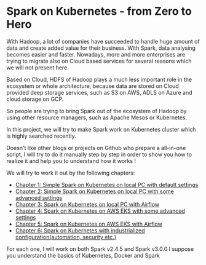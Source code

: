 # Spark on Kubernetes - from **Zero** to **Hero**
With Hadoop, a lot of companies have succeeded to handle huge amount of data and create added value for their business.
With Spark, data analysing becomes easier and faster. Nowadays, more and more enterprises are trying to migrate also on
Cloud based services for several reasons which we will not present here.

Based on Cloud, HDFS of Hadoop plays a much less important role in the ecosystem or whole architecture, because data are
stored on Cloud provided deep storage services, such as S3 on AWS, ADLS on Azure and cloud storage on GCP.

So people are trying to bring Spark out of the ecosystem of Hadoop by using other resource managers, such as Apache Mesos
or Kubernetes.

In this project, we will try to make Spark work on Kubernetes cluster which is highly searched recently.

Doesn't like other blogs or projects on Github who prepare a all-in-one script, I will try to do it manually step by step
in order to show you how to realize it and help you to understand how it works !

We will try to work it out by the following chapters:

- [Chapter 1: Simple Spark on Kubernetes on local PC with default settings](Chapter1)
- [Chapter 2: Simple Spark on Kubernetes on local PC with some advanced settings](Chapter2)
- [Chapter 3: Spark on Kubernetes on local PC with Airflow](Chapter3)
- [Chapter 4: Spark on Kubernetes on AWS EKS with some advanced settings](Chapter4)
- [Chapter 5: Spark on Kubernetes on AWS EKS with Airflow](Chapter5)
- [Chapter 6: Spark on Kubernetes with industrialized configuration(automation, security etc.)](Chapter6)

For each one, I will work on both Spark v2.4.5 and Spark v3.0.0
I suppose you understand the basics of Kubernetes, Docker and Spark
    
     